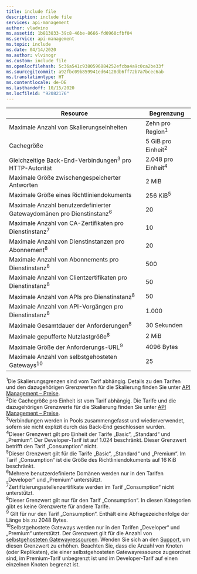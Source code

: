 ```yaml
---
title: include file
description: include file
services: api-management
author: vladvino
ms.assetid: 1b813833-39c8-46be-8666-fd0960cfbf04
ms.service: api-management
ms.topic: include
ms.date: 04/14/2020
ms.author: vlvinogr
ms.custom: include file
ms.openlocfilehash: 5c36a541c9380596884252efcba4a9c0ca2be33f
ms.sourcegitcommit: a92fbc09b859941ed64128db6ff72b7a7bcec6ab
ms.translationtype: HT
ms.contentlocale: de-DE
ms.lasthandoff: 10/15/2020
ms.locfileid: "92082176"
---
```

| Resource | Begrenzung |
| ---------------------------------------------------------------------- | -------------------------- |
| Maximale Anzahl von Skalierungseinheiten | Zehn pro Region<sup>1</sup> |
| Cachegröße | 5 GiB pro Einheit<sup>2</sup> |
| Gleichzeitige Back-End-Verbindungen<sup>3</sup> pro HTTP-Autorität | 2\.048 pro Einheit<sup>4</sup> |
| Maximale Größe zwischengespeicherter Antworten | 2 MiB |
| Maximale Größe eines Richtliniendokuments | 256 KiB<sup>5</sup> |
| Maximale Anzahl benutzerdefinierter Gatewaydomänen pro Dienstinstanz<sup>6</sup> | 20 |
| Maximale Anzahl von CA-Zertifikaten pro Dienstinstanz<sup>7</sup> | 10 |
| Maximale Anzahl von Dienstinstanzen pro Abonnement<sup>8</sup> | 20 |
| Maximale Anzahl von Abonnements pro Dienstinstanz<sup>8</sup> | 500 |
| Maximale Anzahl von Clientzertifikaten pro Dienstinstanz<sup>8</sup> | 50 |
| Maximale Anzahl von APIs pro Dienstinstanz<sup>8</sup> | 50 |
| Maximale Anzahl von API-Vorgängen pro Dienstinstanz<sup>8</sup> | 1\.000 |
| Maximale Gesamtdauer der Anforderungen<sup>8</sup> | 30 Sekunden |
| Maximale gepufferte Nutzlastgröße<sup>8</sup> | 2 MiB |
| Maximale Größe der Anforderungs-URL<sup>9</sup> | 4096 Bytes |
| Maximale Anzahl von selbstgehosteten Gateways<sup>10</sup> | 25 |

<sup>1</sup>Die Skalierungsgrenzen sind vom Tarif abhängig. Details zu den Tarifen und den dazugehörigen Grenzwerten für die Skalierung finden Sie unter [API Management – Preise](https://azure.microsoft.com/pricing/details/api-management/).<br/>
<sup>2</sup>Die Cachegröße pro Einheit ist vom Tarif abhängig. Die Tarife und die dazugehörigen Grenzwerte für die Skalierung finden Sie unter [API Management – Preise](https://azure.microsoft.com/pricing/details/api-management/).<br/>
<sup>3</sup>Verbindungen werden in Pools zusammengefasst und wiederverwendet, sofern sie nicht explizit durch das Back-End geschlossen wurden.<br/>
<sup>4</sup>Dieser Grenzwert gilt pro Einheit der Tarife „Basic“, „Standard“ und „Premium“. Der Developer-Tarif ist auf 1.024 beschränkt. Dieser Grenzwert betrifft den Tarif „Consumption“ nicht.<br/>
<sup>5</sup>Dieser Grenzwert gilt für die Tarife „Basic“, „Standard“ und „Premium“. Im Tarif „Consumption“ ist die Größe des Richtliniendokuments auf 16 KiB beschränkt.<br/>
<sup>6</sup>Mehrere benutzerdefinierte Domänen werden nur in den Tarifen „Developer“ und „Premium“ unterstützt.<br/>
<sup>7</sup>Zertifizierungsstellenzertifikate werden im Tarif „Consumption“ nicht unterstützt.<br/>
<sup>8</sup>Dieser Grenzwert gilt nur für den Tarif „Consumption“. In diesen Kategorien gibt es keine Grenzwerte für andere Tarife.<br/>
<sup>9</sup> Gilt für nur den Tarif „Consumption“. Enthält eine Abfragezeichenfolge der Länge bis zu 2048 Bytes.<br/>
<sup>10</sup>Selbstgehostete Gateways werden nur in den Tarifen „Developer“ und „Premium“ unterstützt. Der Grenzwert gilt für die Anzahl von [selbstgehosteten Gatewayressourcen](https://docs.microsoft.com/rest/api/apimanagement/2019-12-01/gateway). Wenden Sie sich an den [Support](https://azure.microsoft.com/support/options/), um diesen Grenzwert zu erhöhen. Beachten Sie, dass die Anzahl von Knoten (oder Replikaten), die einer selbstgehosteten Gatewayressource zugeordnet sind, im Premium-Tarif unbegrenzt ist und im Developer-Tarif auf einen einzelnen Knoten begrenzt ist.
